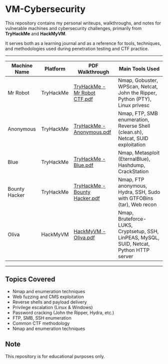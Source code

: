 # VM-Cybersecurity

This repository contains my personal writeups, walkthroughs, and notes for vulnerable machines and cybersecurity challenges, primarily from **TryHackMe** and **HackMyVM**.

It serves both as a learning journal and as a reference for tools, techniques, and methodologies used during penetration testing and CTF practice.

---
| Machine Name  | Platform  | PDF Walkthrough                                                      | Main Tools Used                                                                          |
| ------------- | --------- | -------------------------------------------------------------------- | ---------------------------------------------------------------------------------------- |
| Mr Robot      | TryHackMe | [TryHackMe - Mr Robot CTF.pdf](TryHackMe%20-%20Mr%20Robot%20CTF.pdf) | Nmap, Gobuster, WPScan, Netcat, John the Ripper, Python (PTY), Linux privesc             |
| Anonymous     | TryHackMe | [TryHackMe - Anonymous.pdf](TryHackMe%20-%20Anonymous.pdf)           | Nmap, FTP, SMB enumeration, Reverse Shell (clean.sh), Netcat, SUID exploitation          |
| Blue          | TryHackMe | [TryHackMe - Blue.pdf](TryHackMe%20-%20Blue.pdf)                     | Nmap, Metasploit (EternalBlue), Hashdump, CrackStation                                   |
| Bounty Hacker | TryHackMe | [TryHackMe - Bounty Hacker.pdf](TryHackMe%20-%20Bounty%20Hacker.pdf) | Nmap, FTP anonymous, Hydra, SSH, Sudo with GTFOBins (tar), Web recon                     |
| Oliva         | HackMyVM  | [HackMyVM - Oliva.pdf](HackMyVM%20-%20Oliva.pdf)                     | Nmap, Bruteforce-LUKS, Cryptsetup, SSH, LinPEAS, MySQL, SUID, Netcat, Python HTTP server |
---

## Topics Covered

- Nmap and enumeration techniques
- Web fuzzing and CMS exploitation
- Reverse shells and payload delivery
- Privilege escalation (Linux & Windows)
- Password cracking (John the Ripper, Hydra, etc.)
- FTP, SMB, SSH enumeration
- Common CTF methodology
- Nmap and enumeration techniques


## Note

This repository is for educational purposes only.

